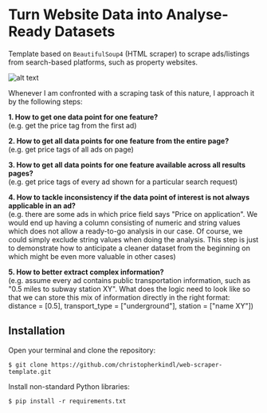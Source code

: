 # Turn Website Data into Analyse-Ready Datasets

Template based on `BeautifulSoup4` (HTML scraper) to scrape ads/listings from search-based platforms, such as property websites. 

![alt text](https://github.com/christopherkindl/web-scraper-template/blob/main/00_images/framework.png)

Whenever I am confronted with a scraping task of this nature, I approach it by the following steps:

**1. How to get one data point for one feature?**  
(e.g. get the price tag from the first ad)

**2. How to get all data points for one feature from the entire page?**  
(e.g. get price tags of all ads on page)

**3. How to get all data points for one feature available across all results pages?**  
(e.g. get price tags of every ad shown for a particular search request)

**4. How to tackle inconsistency if the data point of interest is not always applicable in an ad?**  
(e.g. there are some ads in which price field says "Price on application". We would end up having a column consisting of numeric and string values which does not allow a ready-to-go analysis in our case. Of course, we could simply exclude string values when doing the analysis. This step is just to demonstrate how to anticipate a cleaner dataset from the beginning on which might be even more valuable in other cases)

**5. How to better extract complex information?**  
(e.g. assume every ad contains public transportation information, such as "0.5 miles to subway station XY". What does the logic need to look like so that we can store this mix of information directly in the right format: distance = [0.5], transport_type = ["underground"], station = ["name XY"])

## Installation

Open your terminal and clone the repository:

```Shell
$ git clone https://github.com/christopherkindl/web-scraper-template.git
```

Install non-standard Python libraries:

```Shell
$ pip install -r requirements.txt
```
